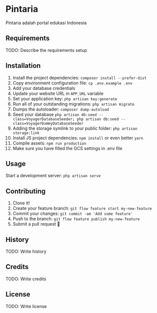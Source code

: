 # Pintaria

Pintaria adalah portal edukasi Indonesia

## Requirements

TODO: Describe the requirements setup

## Installation

1. Install the project dependencies: `composer install --prefer-dist`
1. Copy environment configuration file: `cp .env.example .env`
1. Add your database credentials
1. Update your website URL in `APP_URL` variable
1. Set your application key: `php artisan key:generate` 
1. Run all of your outstanding migrations: `php artisan migrate`
1. Dumps the autoloader: `composer dump-autoload`
1. Seed your database `php artisan db:seed --class=VoyagerDatabaseSeeder; php artisan db:seed --class=VoyagerDummyDatabaseSeeder`
1. Adding the storage symlink to your public folder: `php artisan storage:link`
1. Install JS project dependencies: `npm install` or even better `yarn`
1. Compile assets: `npm run production`
1. Make sure you have filled the GCS settings in .env file

## Usage

Start a development server: `php artisan serve`

## Contributing

1. Clone it!
2. Create your feature branch: `git flow feature start my-new-feature`
3. Commit your changes: `git commit -am 'Add some feature'`
4. Push to the branch: `git flow feature publish my-new-feature`
5. Submit a pull request 🙂

## History

TODO: Write history

## Credits

TODO: Write credits

## License

TODO: Write license
